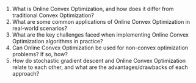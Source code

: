 

1. What is Online Convex Optimization, and how does it differ from traditional Convex Optimization? 
2. What are some common applications of Online Convex Optimization in real-world scenarios? 
3. What are the key challenges faced when implementing Online Convex Optimization algorithms in practice? 
4. Can Online Convex Optimization be used for non-convex optimization problems? If so, how? 
5. How do stochastic gradient descent and Online Convex Optimization relate to each other, and what are the advantages/drawbacks of each approach?